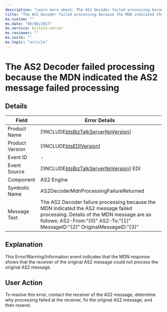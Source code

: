 ```yaml
---
description: "Learn more about: The AS2 Decoder failed processing because the MDN indicated the AS2 message failed processing"
title: "The AS2 Decoder failed processing because the MDN indicated the AS2 message failed processing"
ms.custom: ""
ms.date: "06/08/2017"
ms.service: biztalk-server
ms.reviewer: ""
ms.suite: ""
ms.topic: "article"
---
```

# The AS2 Decoder failed processing because the MDN indicated the AS2 message failed processing
## Details  
  
|    Field             |    Error Details                                                                                                                                                                                                              |
|-----------------|------------------------------------------------------------------------------------------------------------------------------------------------------------------------------------------------------------------|
|  Product Name   |                                                                [!INCLUDE[btsBizTalkServerNoVersion](../includes/btsbiztalkservernoversion-md.md)]                                                                |
| Product Version |                                                                            [!INCLUDE[btsEDIVersion](../includes/btsediversion-md.md)]                                                                            |
|    Event ID     |                                                                                                        -                                                                                                         |
|  Event Source   |                                                              [!INCLUDE[btsBizTalkServerNoVersion](../includes/btsbiztalkservernoversion-md.md)] EDI                                                              |
|    Component    |                                                                                                    AS2 Engine                                                                                                    |
|  Symbolic Name  |                                                                                      AS2DecoderMdnProcessingFailureReturned                                                                                      |
|  Message Text   | The AS2 Decoder failure processing because the MDN indicated the AS2 message failed processing.  Details of the MDN message are as follows:  AS2-From:"{0}" AS2-To:"{1}" MessageID:"{2}" OriginalMessageID:"{3}" |
  
## Explanation  
 This Error/Warning/Information event indicates that the MDN response shows that the receiver of the original AS2 message could not process the original AS2 message.  
  
## User Action  
 To resolve this error, contact the receiver of the AS2 message, determine why processing failed at the receiver, fix the original AS2 message, and then resend.
